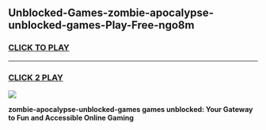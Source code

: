 
## Unblocked-Games-zombie-apocalypse-unblocked-games-Play-Free-ngo8m
<h3>
<a href="https://premium76.site?title=zombie-apocalypse-unblocked-games&ref=10A">CLICK TO PLAY</a></h3>
<hr>

<h3>
<a href="https://premium76.site?title=zombie-apocalypse-unblocked-games&ref=10A">CLICK 2 PLAY</a>
  
</h3>

<a href="https://premium76.site?title=zombie-apocalypse-unblocked-games&ref=10A"><img src="https://clearcache.store/games.png"></a>


**zombie-apocalypse-unblocked-games games unblocked: Your Gateway to Fun and Accessible Online Gaming**
